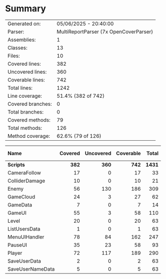 ﻿# Summary
|||
|:---|:---|
| Generated on: | 05/06/2025 - 20:40:00 |
| Parser: | MultiReportParser (7x OpenCoverParser) |
| Assemblies: | 1 |
| Classes: | 13 |
| Files: | 10 |
| Covered lines: | 382 |
| Uncovered lines: | 360 |
| Coverable lines: | 742 |
| Total lines: | 1242 |
| Line coverage: | 51.4% (382 of 742) |
| Covered branches: | 0 |
| Total branches: | 0 |
| Covered methods: | 79 |
| Total methods: | 126 |
| Method coverage: | 62.6% (79 of 126) |

|**Name**|**Covered**|**Uncovered**|**Coverable**|**Total**|**Line coverage**|**Covered**|**Total**|**Branch coverage**|**Covered**|**Total**|**Method coverage**|
|:---|---:|---:|---:|---:|---:|---:|---:|---:|---:|---:|---:|
|**Scripts**|**382**|**360**|**742**|**1431**|**51.4%**|**0**|**0**|****|**79**|**126**|**62.6%**|
|CameraFollow|17|0|17|33|100%|0|0||2|2|100%|
|ColliderDamage|10|0|10|21|100%|0|0||1|1|100%|
|Enemy|56|130|186|309|30.1%|0|0||11|30|36.6%|
|GameCloud|24|3|27|62|88.8%|0|0||4|4|100%|
|GameData|7|0|7|14|100%|0|0||15|15|100%|
|GameUI|55|3|58|110|94.8%|0|0||10|10|100%|
|Level|20|0|20|63|100%|0|0||2|2|100%|
|ListUsersData|1|0|1|63|100%|0|0||1|1|100%|
|MenuUIHandler|78|84|162|247|48.1%|0|0||8|15|53.3%|
|PauseUI|35|23|58|93|60.3%|0|0||6|7|85.7%|
|Player|72|117|189|290|38%|0|0||15|35|42.8%|
|SaveUserData|2|0|2|63|100%|0|0||3|3|100%|
|SaveUserNameData|5|0|5|63|100%|0|0||1|1|100%|
